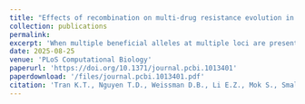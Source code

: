 ```yaml
---
title: "Effects of recombination on multi-drug resistance evolution in <i>Plasmodium falciparum</i> malaria"
collection: publications
permalink: 
excerpt: 'When multiple beneficial alleles at multiple loci are present in a population but not linked together in any one individual, there is no general evolutionary result that determines whether recombination will speed up or slow down the emergence and evolution of genotypes carrying multiple beneficial alleles. Translated to infectious disease control, this evolutionary uncertainty means that when multiple types of drug resistance are present we do not know whether recombination will act more strongly to (1) bring together single-resistant genotypes into multi-drug resistant (MDR) genotypes, or (2) break apart MDR genotypes into single-resistant genotypes. In this paper, we introduce a new version of an established and validated individual-based malaria transmission model where we have added 25 drug-resistance related loci, individual mosquito bites, and mosquitoes feeding on multiple hosts in a single meal (interrupted feeds) allowing for recombination events of different <i>Plasmodium falciparum</i> genotypes from different hosts. Recombination among <i>P. falciparum</i> genotypes in this model occurs from two sources of variation, multi-clonal infections in single hosts and interrupted feeds on multiple hosts, and we show that 80% to 97% of MDR recombinant falciparum genotypes are projected to occur from single uninterrupted bites on hosts with multi-clonal infections (for malaria prevalence>5%). Increases in the model’s interrupted feeding rate slowly increase the number of recombination events occurring from interrupted feeds. A comparison of drug-resistance management strategies with this new model shows that, over a 15-year timeframe, triple artemisinin-combination therapies (ACT) strategies show the largest reductions in treatment failures and the longest delays until artemisinin resistance reaches a critical 1% threshold. Multiple first-line therapies (MFT) are second best under these criteria, and ACT cycling approaches are third best. When compared to cycling strategies, MFT strategies generate a greater diversity of recombinant genotypes but fewer recombination events generating MDR and slower emergence of these recombinant MDR genotypes.'
date: 2025-08-25
venue: 'PLoS Computational Biology'
paperurl: 'https://doi.org/10.1371/journal.pcbi.1013401'
paperdownload: '/files/journal.pcbi.1013401.pdf'
citation: 'Tran K.T., Nguyen T.D., Weissman D.B., Li E.Z., Mok S., Small-Saunders J.L., Bousema T., Zupko, R.J., Tran, T.N.A, Boni, M.F. (2025) Effects of recombination on multi-drug resistance evolution in Plasmodium falciparum malaria. <i>PLoS Computational Biology</i> 21(8): e1013401. https://doi.org/10.1371/journal.pcbi.1013401'
---
```

